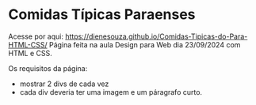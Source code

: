 # Comidas Típicas Paraenses
 Acesse por aqui: https://dienesouza.github.io/Comidas-Tipicas-do-Para-HTML-CSS/
 Página feita na aula Design para Web dia 23/09/2024 com HTML e CSS.

 Os requisitos da página:
 + mostrar 2 divs de cada vez
 + cada div deveria ter uma imagem e um páragrafo curto.
